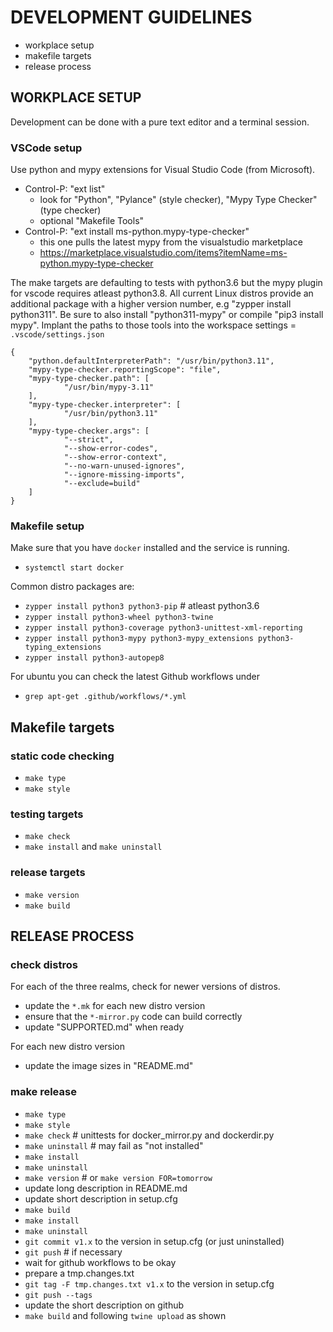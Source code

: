 # DEVELOPMENT GUIDELINES

* workplace setup
* makefile targets
* release process

## WORKPLACE SETUP

Development can be done with a pure text editor and a terminal session.

### VSCode setup

Use python and mypy extensions for Visual Studio Code (from Microsoft).

* Control-P: "ext list"
  * look for "Python", "Pylance" (style checker), "Mypy Type Checker" (type checker)
  * optional "Makefile Tools"
* Control-P: "ext install ms-python.mypy-type-checker"
  * this one pulls the latest mypy from the visualstudio marketplace
  * https://marketplace.visualstudio.com/items?itemName=ms-python.mypy-type-checker

The make targets are defaulting to tests with python3.6 but the mypy plugin
for vscode requires atleast python3.8. All current Linux distros provide an
additional package with a higher version number, e.g "zypper install python311".
Be sure to also install "python311-mypy" or compile "pip3 install mypy". 
Implant the paths to those tools into the workspace settings = `.vscode/settings.json`

    {
        "python.defaultInterpreterPath": "/usr/bin/python3.11",
        "mypy-type-checker.reportingScope": "file",
        "mypy-type-checker.path": [
                "/usr/bin/mypy-3.11"
        ],
        "mypy-type-checker.interpreter": [
                "/usr/bin/python3.11"
        ],
        "mypy-type-checker.args": [
                "--strict",
                "--show-error-codes",
                "--show-error-context",
                "--no-warn-unused-ignores",
                "--ignore-missing-imports",
                "--exclude=build"
        ]
    }

### Makefile setup

Make sure that you have `docker` installed and the service is running.
* `systemctl start docker`

Common distro packages are:
* `zypper install python3 python3-pip` # atleast python3.6
* `zypper install python3-wheel python3-twine`
* `zypper install python3-coverage python3-unittest-xml-reporting`
* `zypper install python3-mypy python3-mypy_extensions python3-typing_extensions`
* `zypper install python3-autopep8`

For ubuntu you can check the latest Github workflows under
* `grep apt-get .github/workflows/*.yml`

## Makefile targets

### static code checking

* `make type`
* `make style`

### testing targets

* `make check`
* `make install` and `make uninstall`

### release targets

* `make version`
* `make build`

## RELEASE PROCESS

### check distros

For each of the three realms, check for newer versions of distros.
* update the `*.mk` for each new distro version
* ensure that the `*-mirror.py` code can build correctly
* update "SUPPORTED.md" when ready

For each new distro version
* update the image sizes in "README.md"

### make release
* `make type`
* `make style`
* `make check` # unittests for docker_mirror.py and dockerdir.py
* `make uninstall` # may fail as "not installed"
* `make install` 
* `make uninstall`
* `make version` # or `make version FOR=tomorrow`
* update long description in README.md
* update short description in setup.cfg
* `make build`
* `make install` 
* `make uninstall`
* `git commit v1.x` to the version in setup.cfg (or just uninstalled)
* `git push` # if necessary
* wait for github workflows to be okay
* prepare a tmp.changes.txt 
* `git tag -F tmp.changes.txt v1.x` to the version in setup.cfg
* `git push --tags`
* update the short description on github
* `make build` and following `twine upload` as shown
